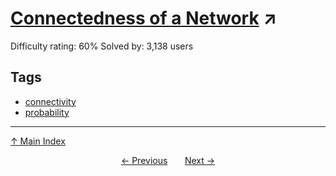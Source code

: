 # [Connectedness of a Network](https://projecteuler.net/problem=186) ↗️

Difficulty rating: 60%
Solved by: 3,138 users
## Tags

- [connectivity](../tags/connectivity.md)
- [probability](../tags/probability.md)



---

[↑ Main Index](../README.md)


<div align=center><a href='185.md'>← Previous</a> &nbsp;&nbsp; &nbsp;&nbsp;  <a href='187.md'>Next →</a></div>
